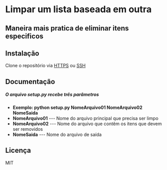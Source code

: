 # Limpar um lista baseada em outra
## Maneira mais pratica de eliminar itens especificos

## Instalação

Clone o repositório via [HTTPS](https://github.com/nunesdelfino/limpar-lista.git) ou [SSH](git@github.com:nunesdelfino/limpar-lista.git)

## Documentação

##### O arquivo setup.py recebe três parâmetros
 - **Exemplo: python setup.py NomeArquivo01 NomeArquivo02 NomeSaida**
 - **NomeArquivo01** --- Nome do arquivo principal que precisa ser limpo
 - **NomeArquivo02** --- Nome do arquivo que contêm os itens que devem ser removidos 
 - **NomeSaida** --- Nome do arquivo de saída
 
## Licença

MIT
